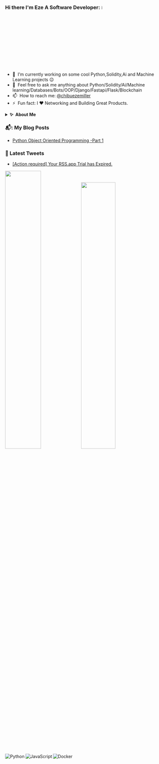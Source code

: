 ### Hi there I'm Eze  A Software Developer: <img src="https://media.giphy.com/media/hvRJCLFzcasrR4ia7z/giphy.gif" width="5%">


- 🔭 &nbsp;I’m currently working on some cool Python,Solidity,Ai and Machine Learning projects :wink:
- 💬 &nbsp;Feel free to ask me anything about Python/Solidity/Ai/Machine learning/Databases/Bots/OOP/Django/Fastapi/Flask/Blockchain
- 📫 &nbsp;How to reach me: [@chibuezemiller](https://twitter.com/chibuezemiller) 
- ⚡ &nbsp;Fun fact: I :heart: Networking and Building  Great Products.



<details>
 <summary><b>✨&nbsp;&nbsp;About&nbsp;Me</b></summary>
  <br/>

I am a Sales and Business development professional with over 8 years of experience working for a fortune 500 company turned Fullstack Developer.

### Personal Story
I graduated with a Marketing Degree and have explored the business environment,i have worked in the pharmaceutical space as well as the fmcg sector, my job titles are as follows ;channel innovation executive,Trade marketing representative, Business Development Representaive,Distributor Developer and Sales Manager.

  As a Sales Manager I have Managed and led 11(Eleven) Business Development Represntative and 20 distributors.
  
I have noticed from experience that many business tasks are done manually which led to alot of down time, wastages and ineficiencies.
  
The above business problem of manual and tedious tasks sparked my interest to search for solution ,which led me to programming.
  
Python was my first language and because its the king of automation , it help me speedup processes,improve collaborations and infact i decided to solve the business problem from the side of 💻.


</details>



### 📬:  My Blog Posts
<!-- BLOG-POST-LIST:START -->
- [Python Object Oriented Programming -Part 1](https://ezemillz.hashnode.dev/python-object-oriented-programming-part-1)
<!-- BLOG-POST-LIST:END -->

### 📱 Latest Tweets

<!-- TWITTER:START -->
- [[Action required] Your RSS.app Trial has Expired.](https://rss.app)
<!-- TWITTER:END -->







<p float="left">
<img   " width="48%" src ="https://github-readme-stats.vercel.app/api?username=ChibuezeOnejeme&show_icons=true&theme=cobalt" />                                            <img   " width="47%"  src ="https://github-readme-stats.vercel.app/api/top-langs/?username=ChibuezeOnejeme&layout=compact"/>
<p/>
<img align="left" alt ="Python"    src="https://img.shields.io/badge/python-3670A0?style=for-the-badge&logo=python&logoColor=ffdd54"/>
<img align="left" alt="JavaScript" src="https://img.shields.io/badge/javascript-%23323330.svg?style=for-the-badge&logo=javascript&logoColor=%23F7DF1E"/>
<img align="left" alt="Docker"     src="https://img.shields.io/badge/docker-%230db7ed.svg?style=for-the-badge&logo=docker&logoColor=white"/>
